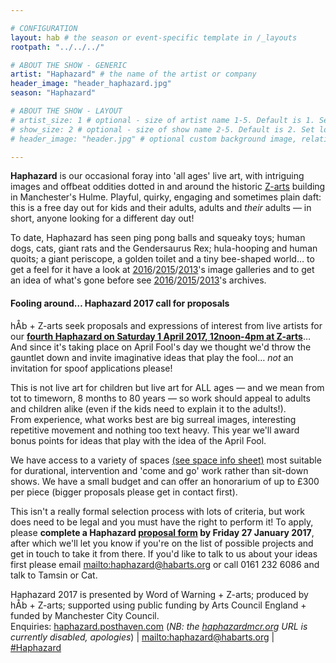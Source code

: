 ```yaml
---

# CONFIGURATION
layout: hab # the season or event-specific template in /_layouts
rootpath: "../../../"

# ABOUT THE SHOW - GENERIC
artist: "Haphazard" # the name of the artist or company
header_image: "header_haphazard.jpg"   
season: "Haphazard" 

# ABOUT THE SHOW - LAYOUT
# artist_size: 1 # optional - size of artist name 1-5. Default is 1. Set longer names to lower values
# show_size: 2 # optional - size of show name 2-5. Default is 2. Set longer names to lower values
# header_image: "header.jpg" # optional custom background image, relative to current page

---         
```

**Haphazard** is our occasional foray into 'all ages' live art, with intriguing images and offbeat oddities dotted in and around the historic <a href="http://www.z-arts.org" target="_blank">Z-arts</a> building in Manchester's Hulme. Playful, quirky, engaging and sometimes plain daft: this is a free day out for kids and their adults, adults and *their* adults — in short, anyone looking for a different day out!        
        
To date, Haphazard has seen ping pong balls and squeaky toys; human dogs, cats, giant rats and the Gendersaurus Rex; hula-hooping and human quoits; a giant periscope, a golden toilet and a tiny bee-shaped world… to get a feel for it have a look at [2016](/galleries/2016-haphazard)/[2015](/galleries/2015-haphazard)/[2013](/galleries/2013-haphazard)'s image galleries and to get an idea of what's gone before see [2016](/archive/2016-haphazard)/[2015](/archive/2015-haphazard)/[2013](/archive/2013-spring/haphazard)'s archives.        
         
#### Fooling around… Haphazard 2017 call for proposals        
        
hÅb + Z-arts seek proposals and expressions of interest from live artists for our **[fourth Haphazard on Saturday 1 April 2017, 12noon-4pm at Z-arts](/current/2017-haphazard)**… And since it's taking place on April Fool's day we thought we'd throw the gauntlet down and invite imaginative ideas that play the fool… *not* an invitation for spoof applications please!        
        
This is not live art for children but live art for ALL ages — and we mean from tot to timeworn, 8 months to 80 years — so work should appeal to adults and children alike (even if the kids need to explain it to the adults!).        
From experience, what works best are big surreal images, interesting repetitive movement and nothing too text heavy. This year we'll award bonus points for ideas that play with the idea of the April Fool.        
         
We have access to a variety of spaces <a href="http://phaven-prod.s3.amazonaws.com/files/document_part/asset/1810635/PouiG-jmpM8qhcdIrieANpFC5O0/Haphazard17_spaces.docx" target="_blank">(see space info sheet)</a> most suitable for durational, intervention and 'come and go' work rather than sit-down shows. We have a small budget and can offer an honorarium of up to £300 per piece (bigger proposals please get in contact first).           
        
This isn't a really formal selection process with lots of criteria, but work does need to be legal and you must have the right to perform it! To apply, please **complete a Haphazard <a href="http://habarts.wufoo.eu/forms/haphazard-2017-proposal-form" target="_blank">proposal form</a> by Friday 27 January 2017**, after which we'll let you know if you're on the list of possible projects and get in touch to take it from there. If you'd like to talk to us about your ideas first please email <mailto:haphazard@habarts.org> or call 0161 232 6086 and talk to Tamsin or Cat.        
        
Haphazard 2017 is presented by Word of Warning + Z-arts; produced by hÅb + Z-arts; supported using public funding by Arts Council England + funded by Manchester City Council.         
Enquiries: <a href="http://haphazard.posthaven.com" target="_blank">haphazard.posthaven.com</a> (*NB: the <a href="http://haphazardmcr.org" target="_blank">haphazardmcr.org</a> URL is currently disabled, apologies*) | <mailto:haphazard@habarts.org> | <a href="http://twitter.com/hashtag/Haphazard" target="_blank">#Haphazard</a>
